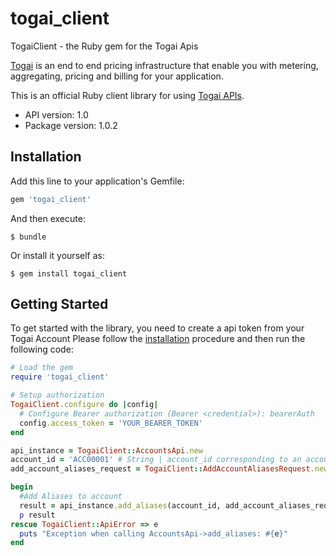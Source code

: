 # togai_client

TogaiClient - the Ruby gem for the Togai Apis

[Togai](https://www.togai.com/) is an end to end pricing infrastructure that enable you with metering, aggregating, pricing and billing for your application.

This is an official Ruby client library for using [Togai APIs](https://docs.togai.com/reference).


- API version: 1.0
- Package version: 1.0.2

## Installation

Add this line to your application's Gemfile:

```rb
gem 'togai_client'
```

And then execute:

```shell
$ bundle
```

Or install it yourself as:

```shell
$ gem install togai_client
```

## Getting Started

To get started with the library, you need to create a api token from your Togai Account
Please follow the [installation](#installation) procedure and then run the following code:

```ruby
# Load the gem
require 'togai_client'

# Setup authorization
TogaiClient.configure do |config|
  # Configure Bearer authorization (Bearer <credential>): bearerAuth
  config.access_token = 'YOUR_BEARER_TOKEN'
end

api_instance = TogaiClient::AccountsApi.new
account_id = 'ACC00001' # String | account_id corresponding to an account
add_account_aliases_request = TogaiClient::AddAccountAliasesRequest.new # AddAccountAliasesRequest | Payload to add aliases to account

begin
  #Add Aliases to account
  result = api_instance.add_aliases(account_id, add_account_aliases_request)
  p result
rescue TogaiClient::ApiError => e
  puts "Exception when calling AccountsApi->add_aliases: #{e}"
end

```
